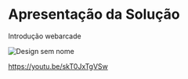 # Apresentação da Solução

Introdução webarcade


![Design sem nome](https://github.com/ICEI-PUC-Minas-PMV-ADS/pmv-ads-2024-1-e3-proj-mov-t7-g2/assets/144962568/f18dfe1e-7e7e-4c0a-824d-cc225a0e9c6f)


https://youtu.be/skT0JxTgVSw
